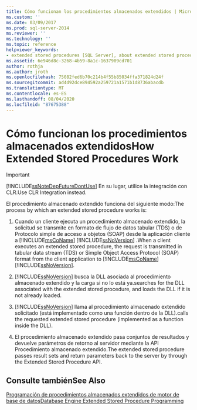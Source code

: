 ```yaml
---
title: Cómo funcionan los procedimientos almacenados extendidos | Microsoft Docs
ms.custom: ''
ms.date: 03/09/2017
ms.prod: sql-server-2014
ms.reviewer: ''
ms.technology: ''
ms.topic: reference
helpviewer_keywords:
- extended stored procedures [SQL Server], about extended stored procedures
ms.assetid: 6e946d8c-3268-4b59-8a1c-1637909cd701
author: rothja
ms.author: jroth
ms.openlocfilehash: 75082fed6b70c214b4f55b85034ffa371824d24f
ms.sourcegitcommit: ad4d92dce894592a259721a1571b1d8736abacdb
ms.translationtype: MT
ms.contentlocale: es-ES
ms.lasthandoff: 08/04/2020
ms.locfileid: "87675388"
---
```

# <a name="how-extended-stored-procedures-work"></a><span data-ttu-id="fa3f9-102">Cómo funcionan los procedimientos almacenados extendidos</span><span class="sxs-lookup"><span data-stu-id="fa3f9-102">How Extended Stored Procedures Work</span></span>
    
> [!IMPORTANT]  
>  [!INCLUDE[ssNoteDepFutureDontUse](../../includes/ssnotedepfuturedontuse-md.md)] <span data-ttu-id="fa3f9-103">En su lugar, utilice la integración con CLR.</span><span class="sxs-lookup"><span data-stu-id="fa3f9-103">Use CLR Integration instead.</span></span>  
  
 <span data-ttu-id="fa3f9-104">El procedimiento almacenado extendido funciona del siguiente modo:</span><span class="sxs-lookup"><span data-stu-id="fa3f9-104">The process by which an extended stored procedure works is:</span></span>  
  
1.  <span data-ttu-id="fa3f9-105">Cuando un cliente ejecuta un procedimiento almacenado extendido, la solicitud se transmite en formato de flujo de datos tabular (TDS) o de Protocolo simple de acceso a objetos (SOAP) desde la aplicación cliente a [!INCLUDE[msCoName](../../includes/msconame-md.md)] [!INCLUDE[ssNoVersion](../../includes/ssnoversion-md.md)] .</span><span class="sxs-lookup"><span data-stu-id="fa3f9-105">When a client executes an extended stored procedure, the request is transmitted in tabular data stream (TDS) or Simple Object Access Protocol (SOAP) format from the client application to [!INCLUDE[msCoName](../../includes/msconame-md.md)] [!INCLUDE[ssNoVersion](../../includes/ssnoversion-md.md)].</span></span>  
  
2.  [!INCLUDE[ssNoVersion](../../includes/ssnoversion-md.md)] <span data-ttu-id="fa3f9-106">busca la DLL asociada al procedimiento almacenado extendido y la carga si no lo está ya.</span><span class="sxs-lookup"><span data-stu-id="fa3f9-106">searches for the DLL associated with the extended stored procedure, and loads the DLL if it is not already loaded.</span></span>  
  
3.  [!INCLUDE[ssNoVersion](../../includes/ssnoversion-md.md)] <span data-ttu-id="fa3f9-107">llama al procedimiento almacenado extendido solicitado (está implementado como una función dentro de la DLL).</span><span class="sxs-lookup"><span data-stu-id="fa3f9-107">calls the requested extended stored procedure (implemented as a function inside the DLL).</span></span>  
  
4.  <span data-ttu-id="fa3f9-108">El procedimiento almacenado extendido pasa conjuntos de resultados y devuelve parámetros de retorno al servidor mediante la API Procedimiento almacenado extendido.</span><span class="sxs-lookup"><span data-stu-id="fa3f9-108">The extended stored procedure passes result sets and return parameters back to the server by through the Extended Stored Procedure API.</span></span>  
  
## <a name="see-also"></a><span data-ttu-id="fa3f9-109">Consulte también</span><span class="sxs-lookup"><span data-stu-id="fa3f9-109">See Also</span></span>  
 [<span data-ttu-id="fa3f9-110">Programación de procedimientos almacenados extendidos de motor de base de datos</span><span class="sxs-lookup"><span data-stu-id="fa3f9-110">Database Engine Extended Stored Procedure Programming</span></span>](../database-engine-extended-stored-procedure-programming.md)  
  
  
